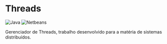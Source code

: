 # Threads

![Java](https://img.shields.io/badge/Java-ED8B00?style=for-the-badge&logo=java&logoColor=white)
![Netbeans](https://img.shields.io/badge/apache%20netbeans-1B6AC6?style=for-the-badge&logo=apache%20netbeans%20IDE&logoColor=white)

Gerenciador de Threads, trabalho desenvolvido para a matéria de sistemas distribuídos.
